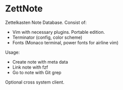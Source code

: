 # ZettNote

Zettelkasten Note Database. Consist of:

 - Vim with necessary plugins. Portable edition. 
 - Terminator (config, color scheme)
 - Fonts (Monaco terminal, power fonts for airline vim)
 
Usage:
 - Create note with meta data
 - Link note with fzf
 - Go to note with Git grep
 
Optional cross system client.
